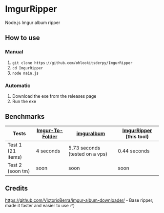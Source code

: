 # ImgurRipper
Node.js Imgur album ripper

## How to use

### Manual
1. ``git clone https://github.com/ohlookitsderpy/ImgurRipper``
2. ``cd ImgurRipper``
3. ``node main.js``

### Automatic
1. Download the exe from the releases page
2. Run the exe 

## Benchmarks
| Tests             | [Imgur-To-Folder](https://github.com/santosderek/Imgur-To-Folder) | [imguralbum](https://gist.github.com/ReKTDevlol/dcd142e932e828c48df5a18fec375845) | [ImgurRipper](https://github.com/ohlookitsderpy/ImgurRipper/) (this tool)
| ----------------- | ------------- | ------------ | ----------  |
| Test 1 (21 items) | 4 seconds     | 5.73 seconds (tested on a vps) | 0.44 seconds|
| Test 2 (soon tm)  | soon          | soon         | soon        |

## Credits
https://github.com/VictorioBerra/imgur-album-downloader/ - Base ripper, made it faster and easier to use :^)
